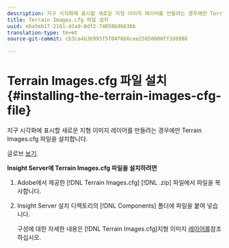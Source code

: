 ```yaml
---
description: 지구 시각화에 표시할 새로운 지형 이미지 레이어를 만들려는 경우에만 Terrain Images.cfg 파일을 설치합니다.
title: Terrain Images.cfg 파일 설치
uuid: eba5eb17-2161-43a9-8df2-74058b9b636b
translation-type: tm+mt
source-git-commit: cb3ca4b3b993f5f04f6b6cee25850600ff3d8986

---
```



# Terrain Images.cfg 파일 설치{#installing-the-terrain-images-cfg-file}

지구 시각화에 표시할 새로운 지형 이미지 레이어를 만들려는 경우에만 Terrain Images.cfg 파일을 설치합니다.

글로브 [보기](https://docs.adobe.com/content/help/en/data-workbench/using/client/analysis-visualizations/globes/c-globes.html).

**Insight Server에 Terrain Images.cfg 파일을 설치하려면**

1. Adobe에서 제공한 [!DNL Terrain Images.cfg] [!DNL .zip] 파일에서 파일을 복사합니다.
1. Insight Server 설치 디렉토리의 [!DNL Components] 폴더에 파일을 붙여 넣습니다.

   구성에 대한 자세한 내용은 [!DNL Terrain Images.cfg]지형 이미지 [레이어를](https://docs.adobe.com/content/help/en/data-workbench/using/geography/imagery-layers/terrain-image-layers/c-trn-img-lyrs.html)참조하십시오.

